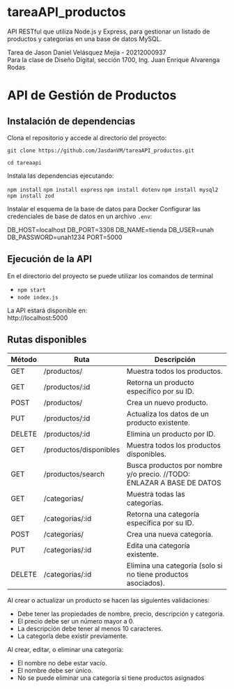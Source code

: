 # tareaAPI_productos
API RESTful que utiliza Node.js y Express, para gestionar un listado de productos y categorías en una base de datos MySQL.

Tarea de Jason Daniel Velásquez Mejía - 20212000937  
Para la clase de Diseño Digital, sección 1700, Ing. Juan Enrique Alvarenga Rodas

# API de Gestión de Productos

## Instalación de dependencias

Clona el repositorio y accede al directorio del proyecto:

`git clone https://github.com/JasdanVM/tareaAPI_productos.git`

`cd tareaapi`

Instala las dependencias ejecutando:

`npm install`
`npm install express`
`npm install dotenv`
`npm install mysql2`
`npm install zod`

Instalar el esquema de la base de datos para Docker
Configurar las credenciales de base de datos en un archivo `.env`:

DB_HOST=localhost
DB_PORT=3308
DB_NAME=tienda
DB_USER=unah
DB_PASSWORD=unah1234
PORT=5000


## Ejecución de la API

En el directorio del proyecto se puede utilizar los comandos de terminal
- `npm start`
- `node index.js`

La API estará disponible en:  
http://localhost:5000

## Rutas disponibles

| Método | Ruta                         | Descripción                                                                      |
|--------|------------------------------|----------------------------------------------------------------------------------|
| GET    | /productos/                  | Muestra todos los productos.                                                    |
| GET    | /productos/:id               | Retorna un producto específico por su ID.                                       |
| POST   | /productos/                  | Crea un nuevo producto.                                                         |
| PUT    | /productos/:id               | Actualiza los datos de un producto existente.                                   |
| DELETE | /productos/:id               | Elimina un producto por ID.                                                     |
| GET    | /productos/disponibles       | Muestra todos los productos disponibles.                                        |
| GET    | /productos/search            | Busca productos por nombre y/o precio.   //TODO: ENLAZAR A BASE DE DATOS        |
| GET    | /categorias/                 | Muestra todas las categorías.                                                   |
| GET    | /categorias/:id              | Retorna una categoría específica por su ID.                                     |
| POST   | /categorias/                 | Crea una nueva categoría.                                                       |
| PUT    | /categorias/:id              | Edita una categoría existente.                                                  |
| DELETE | /categorias/:id              | Elimina una categoría (solo si no tiene productos asociados).                   |

Al crear o actualizar un producto se hacen las siguientes validaciones:
- Debe tener las propiedades de nombre, precio, descripción y categoría.
- El precio debe ser un número mayor a 0.
- La descripción debe tener al menos 10 caracteres.
- La categoría debe existir previamente.

Al crear, editar, o eliminar una categoría:
- El nombre no debe estar vacío.
- El nombre debe ser único.
- No se puede eliminar una categoría si tiene productos asignados
